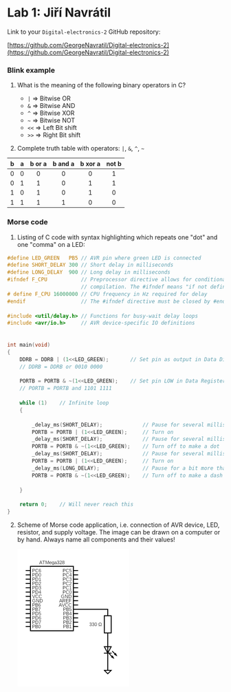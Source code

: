 # Lab 1: Jiří Navrátil

Link to your `Digital-electronics-2` GitHub repository:

   [https://github.com/GeorgeNavratil/Digital-electronics-2](https://github.com/GeorgeNavratil/Digital-electronics-2)


### Blink example

1. What is the meaning of the following binary operators in C?
   * `|` => Bitwise OR
   * `&` => Bitwise AND
   * `^` => Bitwise XOR
   * `~` => Bitwise NOT
   * `<<` => Left Bit shift
   * `>>` => Right Bit shift

2. Complete truth table with operators: `|`, `&`, `^`, `~`

| **b** | **a** |**b or a** | **b and a** | **b xor a** | **not b** |
| :-: | :-: | :-: | :-: | :-: | :-: |
| 0 | 0 | 0 | 0 | 0 | 1 |
| 0 | 1 | 1 | 0 | 1 | 1 |
| 1 | 0 | 1 | 0 | 1 | 0 |
| 1 | 1 | 1 | 1 | 0 | 0 |


### Morse code

1. Listing of C code with syntax highlighting which repeats one "dot" and one "comma" on a LED:

```c
#define LED_GREEN   PB5 // AVR pin where green LED is connected
#define SHORT_DELAY 300 // Short delay in milliseconds
#define LONG_DELAY  900 // Long delay in milliseconds
#ifndef F_CPU           // Preprocessor directive allows for conditional
                        // compilation. The #ifndef means "if not defined".
# define F_CPU 16000000 // CPU frequency in Hz required for delay
#endif                  // The #ifndef directive must be closed by #endif

#include <util/delay.h> // Functions for busy-wait delay loops
#include <avr/io.h>     // AVR device-specific IO definitions


int main(void)
{
    DDRB = DDRB | (1<<LED_GREEN);		// Set pin as output in Data Direction Register
    // DDRB = DDRB or 0010 0000

    PORTB = PORTB & ~(1<<LED_GREEN);	// Set pin LOW in Data Register (LED off)
    // PORTB = PORTB and 1101 1111

    while (1)    // Infinite loop
    {

		_delay_ms(SHORT_DELAY);				// Pause for several milliseconds
		PORTB = PORTB | (1<<LED_GREEN);		// Turn on
		_delay_ms(SHORT_DELAY);				// Pause for several milliseconds
		PORTB = PORTB & ~(1<<LED_GREEN);	// Turn off to make a dot
		_delay_ms(SHORT_DELAY);				// Pause for several milliseconds
		PORTB = PORTB | (1<<LED_GREEN);		// Turn on
		_delay_ms(LONG_DELAY);				// Pause for a bit more than several milliseconds
		PORTB = PORTB & ~(1<<LED_GREEN);	// Turn off to make a dash

    }

    return 0;    // Will never reach this
}
```


2. Scheme of Morse code application, i.e. connection of AVR device, LED, resistor, and supply voltage. The image can be drawn on a computer or by hand. Always name all components and their values!

   ![Arduino LED Scheme](images/circuit.png)